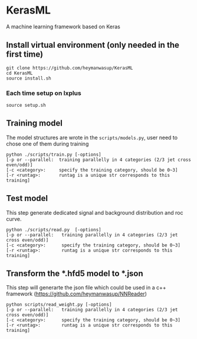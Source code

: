 # KerasML

A machine learning framework based on Keras

## Install virtual environment (only needed in the first time)

```
git clone https://github.com/heymanwasup/KerasML
cd KerasML
source install.sh
```

### Each time setup on lxplus

```
source setup.sh
```

## Training model
The model structures are wrote in the `scripts/models.py`, user need to chose one of them during training
```
python ./scripts/train.py [-options]
[-p or --parallel:  training parallelly in 4 categories (2/3 jet cross even/odd)] 
[-c <category>:     specify the training category, should be 0~3]
[-r <runtag>:       runtag is a unique str corresponds to this training]
```

## Test model 

This step generate dedicated signal and background distribution and roc curve.
```
python ./scripts/read.py  [-options]
[-p or --parallel:   training parallelly in 4 categories (2/3 jet cross even/odd)] 
[-c <category>:      specify the training category, should be 0~3]
[-r <runtag>:        runtag is a unique str corresponds to this training]
```

## Transform the *.hfd5 model to *.json

This step will generarte the json file which could be used in a c++ framework (https://github.com/heymanwasup/NNReader)
```
python scripts/read_weight.py [-options]
[-p or --parallel:   training parallelly in 4 categories (2/3 jet cross even/odd)] 
[-c <category>:      specify the training category, should be 0~3]
[-r <runtag>:        runtag is a unique str corresponds to this training]
```
